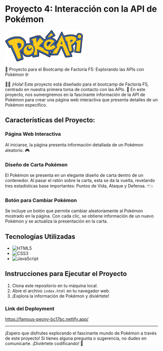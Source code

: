 # Proyecto 4: Interacción con la API de Pokémon
![Imagen](https://raw.githubusercontent.com/PokeAPI/media/master/logo/pokeapi_256.png)

🚀 Proyecto para el Bootcamp de Factoría F5: Explorando las APIs con Pokémon 🌐

👋🏼 ¡Hola! Este proyecto está diseñado para el bootcamp de Factoría F5, centrado en nuestra primera toma de contacto con las APIs. 📢 En este proyecto, nos sumergiremos en la fascinante información de la API de Pokémon para crear una página web interactiva que presenta detalles de un Pokémon específico.

## Características del Proyecto:

### Página Web Interactiva

Al iniciarse, la página presenta información detallada de un Pokémon aleatorio. 🎮

### Diseño de Carta Pokémon

El Pokémon se presenta en un elegante diseño de carta dentro de un contenedor. Al pasar el ratón sobre la carta, esta se da la vuelta, revelando tres estadísticas base importantes: Puntos de Vida, Ataque y Defensa. 🃏💥

### Botón para Cambiar Pokémon

Se incluye un botón que permite cambiar aleatoriamente al Pokémon mostrado en la página. Con cada clic, se obtiene información de un nuevo Pokémon y se actualiza la presentación en la carta.

## Tecnologías Utilizadas

- ![HTML5](https://img.shields.io/badge/HTML-5-orange?style=flat&logo=html5)
- ![CSS3](https://img.shields.io/badge/CSS-3-blue?style=flat&logo=css3)
- ![JavaScript](https://img.shields.io/badge/JavaScript-yellow?style=flat&logo=javascript)


## Instrucciones para Ejecutar el Proyecto

1. Clona este repositorio en tu máquina local.
2. Abre el archivo `index.html` en tu navegador web.
3. ¡Explora la información de Pokémon y diviértete!
### Link del Deployment
https://famous-peony-bc17bc.netlify.app/

---

¡Espero que disfrutes explorando el fascinante mundo de Pokémon a través de este proyecto! Si tienes alguna pregunta o sugerencia, no dudes en comunicarte. ¡Diviértete codificando! 🌟

